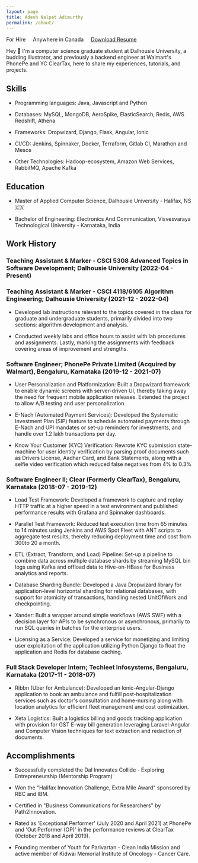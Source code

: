 ```yaml
---
layout: page
title: Adesh Nalpet Adimurthy
permalink: /about/
---
```


<div class="center-align">
    <subtitle class="font-weight-bold text-muted">
        <span style="color: orangered;">
            <i class="fas fa-map-pin" aria-hidden="true"></i>
        </span> For Hire &nbsp; &nbsp;
        <span style="color: dodgerblue;">
            <i class="ml-4 fas fa-map-marked-alt" aria-hidden="true"></i>
        </span> Anywhere in Canada
        <span> &nbsp; &nbsp;
            <a href="{{site.url}}/assets/resume.pdf" download>Download Resume</a>
        </span>
    </subtitle>
</div>

Hey 👋 I'm a computer science graduate student at Dalhousie University, a budding illustrator, and previously a backend engineer at Walmart's PhonePe and YC ClearTax, here to share my experiences, tutorials, and projects.

## Skills
- Programming languages: Java, Javascript and Python

- Databases: MySQL, MongoDB, AeroSpike, ElasticSearch, Redis, AWS Redshift, Athena

- Frameworks: Dropwizard, Django, Flask, Angular, Ionic

- CI/CD: Jenkins, Spinnaker, Docker, Terraform, Gitlab CI, Marathon and Mesos

- Other Technologies: Hadoop-ecosystem, Amazon Web Services, RabbitMQ, Apache Kafka

## Education
- Master of Applied Computer Science, Dalhousie University - Halifax, NS 🇨🇦

- Bachelor of Engineering: Electronics And Communication, Visvesvaraya Technological University - Karnataka, India

## Work History

### Teaching Assistant & Marker - CSCI 5308 Advanced Topics in Software Development; Dalhousie University (2022-04 - Present)
### Teaching Assistant & Marker - CSCI 4118/6105 Algorithm Engineering; Dalhousie University (2021-12 - 2022-04)

- Developed lab instructions relevant to the topics covered in the class for graduate and undergraduate students, primarily divided into two sections: algorithm development and analysis.

- Conducted weekly labs and office hours to assist with lab procedures and assignments. Lastly, marking the assignments with feedback covering areas of improvement and strengths.

### Software Engineer; PhonePe Private Limited (Acquired by Walmart), Bengaluru, Karnataka (2019-12 - 2021-07)

- User Personalization and Platformization: Built a Dropwizard framework to enable dynamic screens with server-driven UI, thereby taking away the need for frequent mobile application releases. Extended the project to allow A/B testing and user personalization.

- E-Nach (Automated Payment Services): Developed the Systematic Investment Plan (SIP) feature to schedule automated payments through E-Nach and UPI mandates or set-up reminders for investments, and handle over 1.2 lakh transactions per day.

- Know Your Customer (KYC) Verification: Rewrote KYC submission state-machine for user identity verification by parsing proof documents such as Drivers License, Aadhar Card, and Bank Statements, along with a selfie video verification which reduced false negatives from 4% to 0.3%

### Software Engineer II; Clear (Formerly ClearTax), Bengaluru, Karnataka (2018-07 - 2019-12)

- Load Test Framework: Developed a framework to capture and replay HTTP traffic at a higher speed in a test environment and published performance results with Grafana and Spinnaker dashboards.

- Parallel Test Framework: Reduced test execution time from 65 minutes to 14 minutes using Jenkins and AWS Spot Fleet with ANT scripts to aggregate test results, thereby reducing deployment time and cost from $300 to ~$20 a month.

- ETL (Extract, Transform, and Load) Pipeline: Set-up a pipeline to combine data across multiple database shards by streaming MySQL bin logs using Kafka and offload data to Hive-on-HBase for Business analytics and reports.

- Database Sharding Bundle: Developed a Java Dropwizard library for application-level horizontal sharding for relational databases, with support for atomicity of transactions, handling nested UnitOfWork and checkpointing.

- Xander: Built a wrapper around simple workflows (AWS SWF) with a decision layer for APIs to be synchronous or asynchronous, primarily to run SQL queries in batches for the enterprise users.

- Licensing as a Service: Developed a service for monetizing and limiting user exploitation of the application utilizing Python Django to float the application and Redis for database caching.

### Full Stack Developer Intern; Techleet Infosystems, Bengaluru, Karnataka (2017-11 - 2018-07)

- Ribbn (Uber for Ambulance): Developed an Ionic-Angular-Django application to book an ambulance and fulfill post-hospitalization services such as doctor's consultation and home-nursing along with location analytics for efficient fleet management and cost optimization.

- Xeta Logistics: Built a logistics billing and goods tracking application with provision for GST E-way bill generation leveraging Laravel-Angular and Computer Vision techniques for text extraction and redaction of documents.

## Accomplishments

- Successfully completed the Dal Innovates Collide - Exploring Entrepreneurship (Mentorship Program)

- Won the "Halifax Innovation Challenge, Extra Mile Award" sponsored by RBC and IBM. 

- Certified in "Business Communications for Researchers" by Path2Innovation.

- Rated as 'Exceptional Performer' (July 2020 and April 2021) at PhonePe and 'Out Performer (OP)' in the performance reviews at ClearTax (October 2018 and April 2019). 

- Founding member of Youth for Parivartan - Clean India Mission and active member of Kidwai Memorial Institute of Oncology - Cancer Care. 